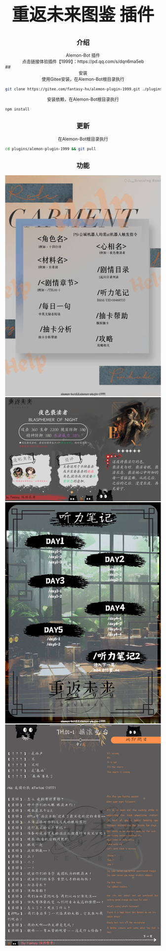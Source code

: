 # <div align="center"><h1 align="center">重返未来图鉴 插件</h1></div>
## <div align="center">介绍</div>

<div align="center">Alemon-Bot 插件</div>
<div align="center">点击链接体验插件【1999】：https://pd.qq.com/s/dqn6ma5eb</div>
## <div align="center">安装</div>

<div align="center">使用Gitee安装，在Alemon-Bot根目录执行</div>

```sh
git clone https://gitee.com/fantasy-hx/alemon-plugin-1999.git ./plugins/alemon-plugin-1999
```
<div align="center">安装依赖，在Alemon-Bot根目录执行</div>

```sh
npm install
```
## <div align="center">更新</div>

<div align="center">在Alemon-Bot根目录执行</div>

```sh
cd plugins/alemon-plugin-1999 && git pull
```
## <div align="center">功能</div>
![输入图片说明](resources/assets/img/help/%E8%8F%9C%E5%8D%95.png)
![输入图片说明](resources/assets/img/%E5%9B%BE%E9%89%B4/%E5%BF%83%E7%9B%B8/%E5%A4%9C%E8%89%B2%E4%BA%B5%E6%B8%8E%E8%80%85.png)
![正在更新](resources/assets/img/help/%E5%90%AC%E5%8A%9B%E7%AC%94%E8%AE%B0.jpg)
![输入图片说明](resources/assets/img/%E5%89%A7%E6%83%85/TH.01-1.png)
